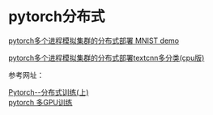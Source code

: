 # pytorch分布式

[pytorch多个进程模拟集群的分布式部署 MNIST demo](pytorch多个进程模拟集群的分布式部署.ipynb)

[pytorch多个进程模拟集群的分布式部署textcnn多分类(cpu版)]()




参考网址：

[Pytorch--分布式训练(上)](https://blog.csdn.net/qq_20791919/article/details/79057648)<br>
[pytorch 多GPU训练](https://blog.csdn.net/daniaokuye/article/details/79110365)<br>

